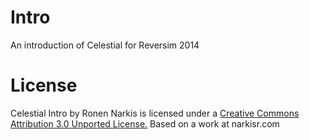 # Intro 

An introduction of Celestial for Reversim 2014

# License

Celestial Intro by Ronen Narkis is licensed under a [Creative Commons Attribution 3.0 Unported License.](https://creativecommons.org/licenses/by/3.0/) Based on a work at narkisr.com




